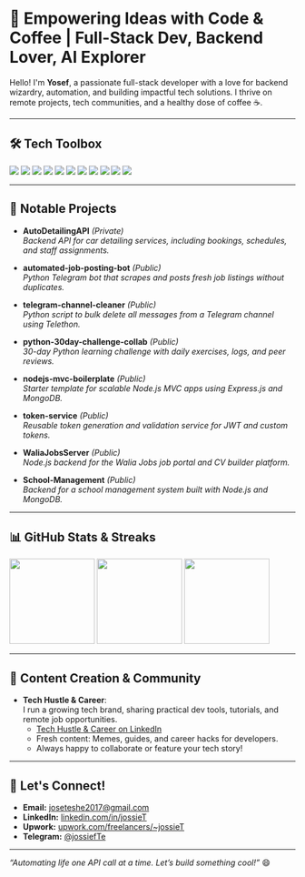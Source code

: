 # 🚀 Empowering Ideas with Code & Coffee | Full-Stack Dev, Backend Lover, AI Explorer

Hello! I'm **Yosef**, a passionate full-stack developer with a love for backend wizardry, automation, and building impactful tech solutions. I thrive on remote projects, tech communities, and a healthy dose of coffee ☕.

---

## 🛠️ **Tech Toolbox**

<p align="left">
  <img src="https://img.shields.io/badge/Node.js-339933?logo=node.js&logoColor=white" />
  <img src="https://img.shields.io/badge/Express.js-000000?logo=express&logoColor=white" />
  <img src="https://img.shields.io/badge/FastAPI-009688?logo=fastapi&logoColor=white" />
  <img src="https://img.shields.io/badge/Django-092E20?logo=django&logoColor=white" />
  <img src="https://img.shields.io/badge/React-61DAFB?logo=react&logoColor=white" />
  <img src="https://img.shields.io/badge/TypeScript-3178C6?logo=typescript&logoColor=white" />
  <img src="https://img.shields.io/badge/MongoDB-47A248?logo=mongodb&logoColor=white" />
  <img src="https://img.shields.io/badge/MySQL-4479A1?logo=mysql&logoColor=white" />
  <img src="https://img.shields.io/badge/Docker-2496ED?logo=docker&logoColor=white" />
  <img src="https://img.shields.io/badge/API-Integration-blue?logo=api&logoColor=white" />
  <img src="https://img.shields.io/badge/CI/CD-FF6F00?logo=githubactions&logoColor=white" />
</p>

---

## 🚩 **Notable Projects**

- **AutoDetailingAPI** *(Private)*  
  _Backend API for car detailing services, including bookings, schedules, and staff assignments._

- **automated-job-posting-bot** *(Public)*  
  _Python Telegram bot that scrapes and posts fresh job listings without duplicates._

- **telegram-channel-cleaner** *(Public)*  
  _Python script to bulk delete all messages from a Telegram channel using Telethon._

- **python-30day-challenge-collab** *(Public)*  
  _30-day Python learning challenge with daily exercises, logs, and peer reviews._

- **nodejs-mvc-boilerplate** *(Public)*  
  _Starter template for scalable Node.js MVC apps using Express.js and MongoDB._

- **token-service** *(Public)*  
  _Reusable token generation and validation service for JWT and custom tokens._

- **WaliaJobsServer** *(Public)*  
  _Node.js backend for the Walia Jobs job portal and CV builder platform._

- **School-Management** *(Public)*  
  _Backend for a school management system built with Node.js and MongoDB._

---

## 📊 **GitHub Stats & Streaks**

<p align="left">
  <img src="https://github-readme-stats.vercel.app/api?username=jossieT&show_icons=true&theme=radical" height="150" />
  <img src="https://github-readme-streak-stats.herokuapp.com/?user=jossieT&theme=radical" height="150" />
  <img src="https://github-profile-summary-cards.vercel.app/api/cards/repos-per-language?username=jossieT&theme=radical" height="150" />
</p>

---

## 🌱 **Content Creation & Community**

- **Tech Hustle & Career**:  
  I run a growing tech brand, sharing practical dev tools, tutorials, and remote job opportunities.  
  - [Tech Hustle & Career on LinkedIn](https://t.me/walia_jobs_platform)
  - Fresh content: Memes, guides, and career hacks for developers.  
  - Always happy to collaborate or feature your tech story!

---

## 🤝 **Let's Connect!**

- **Email:** joseteshe2017@gmail.com  
- **LinkedIn:** [linkedin.com/in/jossieT](https://linkedin.com/in/yosef-teshome-96516b188)  
- **Upwork:** [upwork.com/freelancers/~jossieT](https://upwork.com/freelancers/yosefteshome)  
- **Telegram:** [@jossiefTe](https://t.me/jossiefTe)  

---

_“Automating life one API call at a time. Let’s build something cool!”_ 😄
